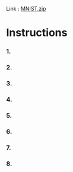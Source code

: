Link : [MNIST.zip](https://drive.google.com/file/d/1PlfJzUZnZhssV-EZuPYz5XSH8urueaxt/view?usp=sharing)

# Instructions

### 1. 
### 2. 
### 3. 
### 4. 
### 5. 
### 6. 
### 7. 
### 8. 
